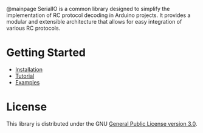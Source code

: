 @mainpage
SerialIO is a common library designed to simplify the implementation of RC protocol decoding in Arduino projects. It provides a modular and extensible architecture that allows for easy integration of various RC protocols.

# Getting Started
- [Installation](#installation)
- [Tutorial](#tutorial)
- [Examples](#example)

# License
This library is distributed under the GNU [General Public License version 3.0](https://www.gnu.org/licenses/gpl-3.0.html).